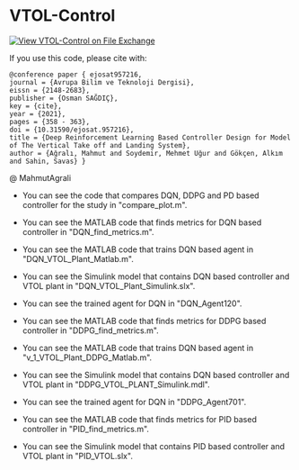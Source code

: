 # VTOL-Control
[![View VTOL-Control on File Exchange](https://www.mathworks.com/matlabcentral/images/matlab-file-exchange.svg)](https://www.mathworks.com/matlabcentral/fileexchange/103405-vtol-control)



If you use this code, please cite with:

```
@conference paper { ejosat957216, 
journal = {Avrupa Bilim ve Teknoloji Dergisi},
eissn = {2148-2683}, 
publisher = {Osman SAĞDIÇ}, 
key = {cite}, 
year = {2021}, 
pages = {358 - 363},
doi = {10.31590/ejosat.957216}, 
title = {Deep Reinforcement Learning Based Controller Design for Model of The Vertical Take off and Landing System}, 
author = {Ağralı, Mahmut and Soydemir, Mehmet Uğur and Gökçen, Alkım and Sahin, Savas} }
```

@ MahmutAgrali

- You can see the code that compares DQN, DDPG and PD based controller for the study in "compare_plot.m".

- You can see the MATLAB code that finds metrics for DQN based controller in "DQN_find_metrics.m".
- You can see the MATLAB code that trains DQN based agent in "DQN_VTOL_Plant_Matlab.m".
- You can see the Simulink model that contains DQN based controller and VTOL plant in "DQN_VTOL_Plant_Simulink.slx".
- You can see the trained agent for DQN in "DQN_Agent120".
   
- You can see the MATLAB code that finds metrics for DDPG based controller in "DDPG_find_metrics.m".
- You can see the MATLAB code that trains DQN based agent in "v_1_VTOL_Plant_DDPG_Matlab.m".
- You can see the Simulink model that contains DQN based controller and VTOL plant in "DDPG_VTOL_PLANT_Simulink.mdl".
- You can see the trained agent for DQN in "DDPG_Agent701".

- You can see the MATLAB code that finds metrics for PID based controller in "PID_find_metrics.m".
- You can see the Simulink model that contains PID based controller and VTOL plant in "PID_VTOL.slx".
   
